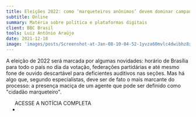 ```yaml
---
title: Eleições 2022: como ‘marqueteiros anônimos’ devem dominar campanha e desafiar controle de fake news
subtitle: Online
summary: Matéria sobre política e plataformas digitais
client: BBC Brasil
tools: Luiz Antônio Araújo
date: 2021-12-18
image: 'images/posts/Screenshot-at-Jan-08-10-04-52-1yvza60mvlc4dwibhz8xvxu9mhy5u42duqps6acn9g10.png'
---
```


A eleição de 2022 será marcada por algumas novidades: horário de Brasília para todo o país no dia da votação, federações partidárias e até mesmo fone de ouvido descartável para deficientes auditivos nas seções. Mas há algo que, segundo especialistas, deve ser de fato o mais marcante do processo: a presença maciça de um agente que pode ser definido como "cidadão marqueteiro".

<div class="post__share"><ul class="share__list list-reset">ACESSE A NOTÍCIA COMPLETA<li class="share__item" style="margin-left: 10px"><a class="share__link share__facebook" style="background: #fa5657" href="https://www.bbc.com/portuguese/brasil-59640270" 
onclick=window.open(this.href, 'pop-up', 'left=20,top=20,width=500,height=500,toolbar=1,resizable=0'); return false;" title="Link" rel="nofollow"><i class="fa-solid fa-link"></i></a></li></ul></div>
<!-- <div class="gallery-box"><div class="gallery"><img src="/clipping/images/example-1.jpg" loading="lazy" alt="Project"><img src="/clipping/images/example-2.jpg" loading="lazy" alt="Project"></div><em>Gallery / <a href="https://www.freepik.com/" target="_blank">Freepic</a></em></div> -->